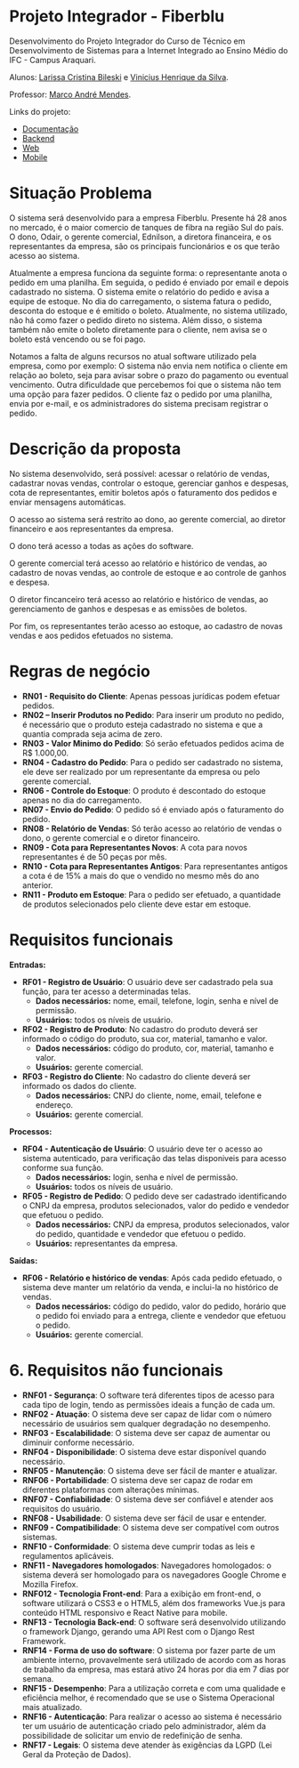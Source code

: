 # Projeto Integrador - Fiberblu

Desenvolvimento do Projeto Integrador do Curso de Técnico em Desenvolvimento de Sistemas para a Internet Integrado ao Ensino Médio do IFC - Campus Araquari.

Alunos: [Larissa Cristina Bileski](github.com/larissabileski) e [Vinicius Henrique da Silva](github.com/viniihds). 

Professor: [Marco André Mendes](github.com/marcoandre).

Links do projeto:

-   [Documentação](github.com/larissabileski/pi-larissaevinicius.git)
-   [Backend](https://github.com/viniihds/backend-fiberblu)
-   [Web](https://github.com/viniihds/web-fiberblu.git)
-   [Mobile](https://github.com/larissabileski/mobile-fiberblu)

# Situação Problema

O sistema será desenvolvido para a empresa Fiberblu. Presente há 28 anos no mercado, é o maior comercio de tanques de fibra na região Sul do país. O dono, Odair, o gerente comercial, Ednilson, a diretora financeira, e os representantes da empresa, são os principais funcionários e os que terão acesso ao sistema.

Atualmente a empresa funciona da seguinte forma: o representante anota o pedido em uma planilha. Em seguida, o pedido é enviado por email e depois cadastrado no sistema. O sistema emite o relatório do pedido e avisa a equipe de estoque. No dia do carregamento, o sistema fatura o pedido, desconta do estoque e é emitido o boleto. Atualmente, no sistema utilizado, não há como fazer o pedido direto no sistema.  Além disso, o sistema também não emite o boleto diretamente para o cliente, nem avisa se o boleto está vencendo ou se foi pago.

Notamos a falta de alguns recursos no atual software utilizado pela empresa, como por exemplo: O sistema não envia nem notifica o cliente em relação ao boleto, seja para avisar sobre o prazo do pagamento ou eventual vencimento. Outra dificuldade que percebemos foi que o sistema não tem uma opção para fazer pedidos. O cliente faz o pedido por uma planilha, envia por e-mail, e os administradores do sistema precisam registrar o pedido.

# Descrição da proposta

No sistema desenvolvido, será possível: acessar o relatório de vendas, cadastrar novas vendas, controlar o estoque, gerenciar ganhos e despesas, cota de representantes, emitir boletos após o faturamento dos pedidos e enviar mensagens automáticas.

O acesso ao sistema será restrito ao dono, ao gerente comercial, ao diretor financeiro e aos representantes da empresa.

O dono terá acesso a todas as ações do software. 

O gerente comercial terá acesso ao relatório e histórico de vendas, ao cadastro de novas vendas, ao controle de estoque e ao controle de ganhos e despesa. 

O diretor fincanceiro terá acesso ao relatório e histórico de vendas, ao gerenciamento de ganhos e despesas e as emissões de boletos. 

Por fim, os representantes terão acesso ao estoque, ao cadastro de novas vendas e aos pedidos efetuados no sistema.

# Regras de negócio

- **RN01 - Requisito do Cliente**: Apenas pessoas jurídicas podem efetuar pedidos.
- **RN02 – Inserir Produtos no Pedido**: Para inserir um produto no pedido, é necessário que o produto esteja cadastrado no sistema e que a quantia comprada seja acima de zero.
- **RN03 - Valor Minimo do Pedido**: Só serão efetuados pedidos acima de R$ 1.000,00.
- **RN04 - Cadastro do Pedido**: Para o pedido ser cadastrado no sistema, ele deve ser realizado por um representante da empresa ou pelo gerente comercial. 
- **RN06 - Controle do Estoque**: O produto é descontado do estoque apenas no dia do carregamento.
- **RN07 - Envio do Pedido**: O pedido só é enviado após o faturamento do pedido.
- **RN08 - Relatório de Vendas**: Só terão acesso ao relatório de vendas o dono, o gerente comercial e o diretor financeiro.
- **RN09 - Cota para Representantes Novos**: A cota para novos representantes é de 50 peças por mês.
- **RN10 - Cota para Representantes Antigos**: Para representantes antigos a cota é de 15% a mais do que o vendido no mesmo mês do ano anterior.
- **RN11 - Produto em Estoque**: Para o pedido ser efetuado, a quantidade de produtos selecionados pelo cliente deve estar em estoque. 
  
# Requisitos funcionais

**Entradas:**
- **RF01 - Registro de Usuário**: O usuário deve ser cadastrado pela sua função, para ter acesso a determinadas telas.
  - **Dados necessários:** nome, email, telefone, login, senha e nível de permissão. 
  - **Usuários:** todos os níveis de usuário.
- **RF02 - Registro de Produto**: No cadastro do produto deverá ser informado o código do produto, sua cor, material, tamanho e valor.
  - **Dados necessários:** código do produto, cor, material, tamanho e valor.
  - **Usuários:** gerente comercial.
- **RF03 - Registro do Cliente**: No cadastro do cliente deverá ser informado os dados do cliente.
  - **Dados necessários:** CNPJ do cliente, nome, email, telefone e endereço.
  - **Usuários:** gerente comercial.
  
**Processos:**
- **RF04 - Autenticação de Usuário**: O usuário deve ter o acesso ao sistema autenticado, para verificação das telas disponiveis para acesso conforme sua função.
  - **Dados necessários:** login, senha e nível de permissão. 
  - **Usuários:** todos os níveis de usuário.
- **RF05 - Registro de Pedido**: O pedido deve ser cadastrado identificando o CNPJ da empresa, produtos selecionados, valor do pedido e vendedor que efetuou o pedido.
  - **Dados necessários:** CNPJ da empresa, produtos selecionados, valor do pedido, quantidade e vendedor que efetuou o pedido.
  - **Usuários:** representantes da empresa.

**Saídas:**
- **RF06 - Relatório e histórico de vendas**: Após cada pedido efetuado, o sistema deve manter um relatório da venda, e inclui-la no histórico de vendas.
  - **Dados necessários:** código do pedido, valor do pedido, horário que o pedido foi enviado para a entrega, cliente e vendedor que efetuou o pedido.
  - **Usuários:** gerente comercial.

# 6. Requisitos não funcionais

- **RNF01 - Segurança**: O software terá diferentes tipos de acesso para cada tipo de login, tendo as permissões ideais a função de cada um.
- **RNF02 - Atuação**: O sistema deve ser capaz de lidar com o número necessário de usuários sem qualquer degradação no desempenho.
- **RNF03 - Escalabilidade**: O sistema deve ser capaz de aumentar ou diminuir conforme necessário.
- **RNF04 - Disponibilidade**: O sistema deve estar disponível quando necessário.
- **RNF05 - Manutenção**: O sistema deve ser fácil de manter e atualizar.
- **RNF06 - Portabilidade**: O sistema deve ser capaz de rodar em diferentes plataformas com alterações mínimas.
- **RNF07 - Confiabilidade**: O sistema deve ser confiável e atender aos requisitos do usuário.
- **RNF08 - Usabilidade**: O sistema deve ser fácil de usar e entender.
- **RNF09 - Compatibilidade**: O sistema deve ser compatível com outros sistemas.
- **RNF10 - Conformidade**: O sistema deve cumprir todas as leis e regulamentos aplicáveis.
- **RNF11 - Navegadores homologados**: Navegadores homologados: o sistema deverá ser homologado para os navegadores Google Chrome e Mozilla Firefox. 
- **RNF012 - Tecnologia Front-end**: Para a exibição em front-end, o software utilizará o CSS3 e o HTML5, além dos frameworks Vue.js para conteúdo HTML responsivo e React Native para mobile.
- **RNF13 - Tecnologia Back-end**: O software será desenvolvido utilizando o framework Django, gerando uma API Rest com o Django Rest Framework.
- **RNF14 - Forma de uso do software**: O sistema por fazer parte de um ambiente interno, provavelmente será utilizado de acordo com as horas de trabalho da empresa, mas estará ativo 24 horas por dia em 7 dias por semana.
- **RNF15 - Desempenho**: Para a utilização correta e com uma qualidade e eficiência melhor, é recomendado que se use o Sistema Operacional mais atualizado.
- **RNF16 - Autenticação**: Para realizar o acesso ao sistema é necessário ter um usuário de autenticação criado pelo administrador, além da possibilidade de solicitar um envio de redefinição de senha.
- **RNF17 - Legais**: O sistema deve atender às exigências da LGPD (Lei Geral da Proteção de Dados).

